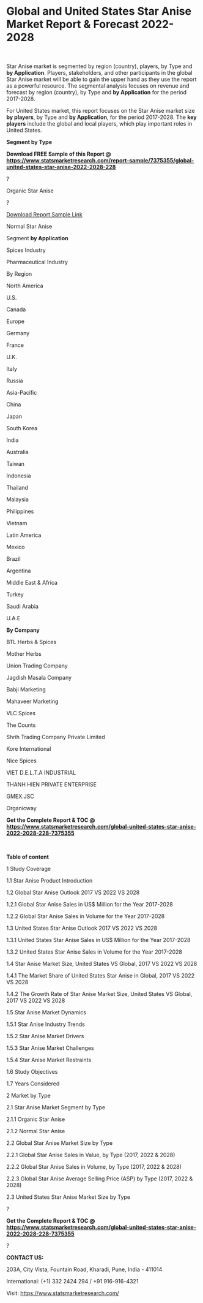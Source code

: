 <h1>Global and United States Star Anise Market Report & Forecast 2022-2028</h1><br/><p>Star Anise market is segmented by region (country), players, by Type and <strong>by Application</strong>. Players, stakeholders, and other participants in the global Star Anise market will be able to gain the upper hand as they use the report as a powerful resource. The segmental analysis focuses on revenue and forecast by region (country), by Type and <strong>by Application</strong> for the period 2017-2028.</p>
 
 
 
 <p>For United States market, this report focuses on the Star Anise market size <strong>by players</strong>, by Type and <strong>by Application</strong>, for the period 2017-2028. The <strong>key players</strong> include the global and local players, which play important roles in United States.</p>
 
 
 
 <p><strong>Segment by Type</strong></p>
 
 
 
 <div><b>Download FREE Sample of this Report @ <a href="https://www.statsmarketresearch.com/download-free-sample/7375355/global-united-states-star-anise-2022-2028-228">https://www.statsmarketresearch.com/report-sample/7375355/global-united-states-star-anise-2022-2028-228</a></b></div>
 
 
 
 <p>? </p>
 
 
 
 <p>Organic Star Anise</p>
 
 
 
 <p>? </p>
 
 
 
 <p><a href="https://www.statsmarketresearch.com/download-free-sample/7375355/global-united-states-star-anise-2022-2028-228">Download Report Sample Link</a></p>
 
 
 
 <p>Normal Star Anise</p>
 
 
 
 <p>Segment <strong>by Application</strong></p>
 
 
 
 <p>Spices Industry</p>
 
 
 
 <p>Pharmaceutical Industry</p>
 
 
 
 <p>By Region</p>
 
 
 
 <p>North America</p>
 
 
 
 <p>U.S.</p>
 
 
 
 <p>Canada</p>
 
 
 
 <p>Europe</p>
 
 
 
 <p>Germany</p>
 
 
 
 <p>France</p>
 
 
 
 <p>U.K.</p>
 
 
 
 <p>Italy</p>
 
 
 
 <p>Russia</p>
 
 
 
 <p>Asia-Pacific</p>
 
 
 
 <p>China</p>
 
 
 
 <p>Japan</p>
 
 
 
 <p>South Korea</p>
 
 
 
 <p>India</p>
 
 
 
 <p>Australia</p>
 
 
 
 <p>Taiwan</p>
 
 
 
 <p>Indonesia</p>
 
 
 
 <p>Thailand</p>
 
 
 
 <p>Malaysia</p>
 
 
 
 <p>Philippines</p>
 
 
 
 <p>Vietnam</p>
 
 
 
 <p>Latin America</p>
 
 
 
 <p>Mexico</p>
 
 
 
 <p>Brazil</p>
 
 
 
 <p>Argentina</p>
 
 
 
 <p>Middle East & Africa</p>
 
 
 
 <p>Turkey</p>
 
 
 
 <p>Saudi Arabia</p>
 
 
 
 <p>U.A.E</p>
 
 
 
 <p><strong>By Company</strong></p>
 
 
 
 <p>BTL Herbs & Spices</p>
 
 
 
 <p>Mother Herbs</p>
 
 
 
 <p>Union Trading Company</p>
 
 
 
 <p>Jagdish Masala Company</p>
 
 
 
 <p>Babji Marketing</p>
 
 
 
 <p>Mahaveer Marketing</p>
 
 
 
 <p>VLC Spices</p>
 
 
 
 <p>The Counts</p>
 
 
 
 <p>Shrih Trading Company Private Limited</p>
 
 
 
 <p>Kore International</p>
 
 
 
 <p>Nice Spices</p>
 
 
 
 <p>VIET D.E.L.T.A INDUSTRIAL</p>
 
 
 
 <p>THANH HIEN PRIVATE ENTERPRISE</p>
 
 
 
 <p>GMEX.JSC</p>
 
 
 
 <p>Organicway</p>
 
 
 
 <div><b>Get the Complete Report & TOC @ <a href="https://www.statsmarketresearch.com/global-united-states-star-anise-2022-2028-228-7375355">https://www.statsmarketresearch.com/global-united-states-star-anise-2022-2028-228-7375355</a></b></div>
 
 
 
 <p><br />
 
 <b>Table of content</b></p>
 
 
 
 <p>1 Study Coverage<br />
 
 1.1 Star Anise Product Introduction<br />
 
 1.2 Global Star Anise Outlook 2017 VS 2022 VS 2028<br />
 
 1.2.1 Global Star Anise Sales in US$ Million for the Year 2017-2028<br />
 
 1.2.2 Global Star Anise Sales in Volume for the Year 2017-2028<br />
 
 1.3 United States Star Anise Outlook 2017 VS 2022 VS 2028<br />
 
 1.3.1 United States Star Anise Sales in US$ Million for the Year 2017-2028<br />
 
 1.3.2 United States Star Anise Sales in Volume for the Year 2017-2028<br />
 
 1.4 Star Anise Market Size, United States VS Global, 2017 VS 2022 VS 2028<br />
 
 1.4.1 The Market Share of United States Star Anise in Global, 2017 VS 2022 VS 2028<br />
 
 1.4.2 The Growth Rate of Star Anise Market Size, United States VS Global, 2017 VS 2022 VS 2028<br />
 
 1.5 Star Anise Market Dynamics<br />
 
 1.5.1 Star Anise Industry Trends<br />
 
 1.5.2 Star Anise Market Drivers<br />
 
 1.5.3 Star Anise Market Challenges<br />
 
 1.5.4 Star Anise Market Restraints<br />
 
 1.6 Study Objectives<br />
 
 1.7 Years Considered<br />
 
 2 Market by Type<br />
 
 2.1 Star Anise Market Segment by Type<br />
 
 2.1.1 Organic Star Anise<br />
 
 2.1.2 Normal Star Anise<br />
 
 2.2 Global Star Anise Market Size by Type<br />
 
 2.2.1 Global Star Anise Sales in Value, by Type (2017, 2022 & 2028)<br />
 
 2.2.2 Global Star Anise Sales in Volume, by Type (2017, 2022 & 2028)<br />
 
 2.2.3 Global Star Anise Average Selling Price (ASP) by Type (2017, 2022 & 2028)<br />
 
 2.3 United States Star Anise Market Size by Type<br />
 
 ? </p>
 
 
 
 <div><b>Get the Complete Report & TOC @ <a href="https://www.statsmarketresearch.com/global-united-states-star-anise-2022-2028-228-7375355">https://www.statsmarketresearch.com/global-united-states-star-anise-2022-2028-228-7375355</a></b></div>
 
 
 
 <p>? </p>
 
 
 
 <p><b>CONTACT US:</b><br />
 
 203A, City Vista, Fountain Road, Kharadi, Pune, India - 411014<br />
 
 International: (+1) 332 2424 294 / +91 916-916-4321<br />
 
 Visit: <a href="https://www.statsmarketresearch.com/">https://www.statsmarketresearch.com/</a></p>